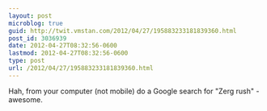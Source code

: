 ```yaml
---
layout: post
microblog: true
guid: http://twit.vmstan.com/2012/04/27/195883233181839360.html
post_id: 3036939
date: 2012-04-27T08:32:56-0600
lastmod: 2012-04-27T08:32:56-0600
type: post
url: /2012/04/27/195883233181839360.html
---
```

Hah, from your computer (not mobile) do a Google search for "Zerg rush" - awesome.
